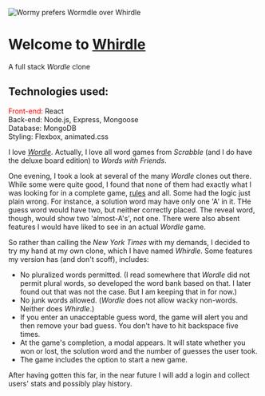 ![Wormy prefers Wormdle over Whirdle](https://i.imgur.com/0rHxMmbm.png "Wormy prefers Wormdle over Whirdle")

# Welcome to [Whirdle](https://shiny-lebkuchen-9c51e9.netlify.app/ "Play Whirdle now!")
A full stack _Wordle_ clone

## Technologies used:
<font color="red">Front-end:</font> React  
Back-end: Node.js, Express, Mongoose  
Database: MongoDB  
Styling: Flexbox, animated.css

I love [_Wordle_](https://www.nytimes.com/games/wordle/index.html).  Actually, I love all word games from _Scrabble_ (and I do have the deluxe board edition) to _Words with Friends_.

One evening, I took a look at several of the many _Wordle_ clones out there. While some were quite good, I found that none of them had exactly what I was looking for in a complete game, [rules](https://www.wsj.com/articles/wordle-what-is-word-game-11642016202) and all. Some had the logic just plain wrong. For instance, a solution word  may have only one 'A' in it. THe guess word would have two, but neither correctly placed. The reveal word, though, would show two 'almost-A's', not one. There were also absent features I would have liked to see in an actual _Wordle_ game.

So rather than calling the _New York Times_ with my demands, I decided to try my hand at my own clone, which I have named _Whirdle_. Some features my version has (and don't scoff), includes:
* No pluralized words permitted. (I read somewhere that _Wordle_ did not permit plural words, so developed the word bank based on that. I later found out that was not the case. But I am keeping that in for now.)
* No junk words allowed. (_Wordle_ does not allow wacky non-words. Neither does _Whirdle_.)
* If you enter an unacceptable guess word, the game will alert you and then remove your bad guess. You don't have to hit backspace five times.
* At the game's completion, a modal appears. It will state whether you won or lost, the solution word and the number of guesses the user took.
* The game includes the option to start a new game.

After having gotten this far, in the near future I will add a login and collect users' stats and possibly play history.
